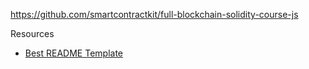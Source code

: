 https://github.com/smartcontractkit/full-blockchain-solidity-course-js

Resources

- [Best README Template](https://github.com/othneildrew/Best-README-Template)
